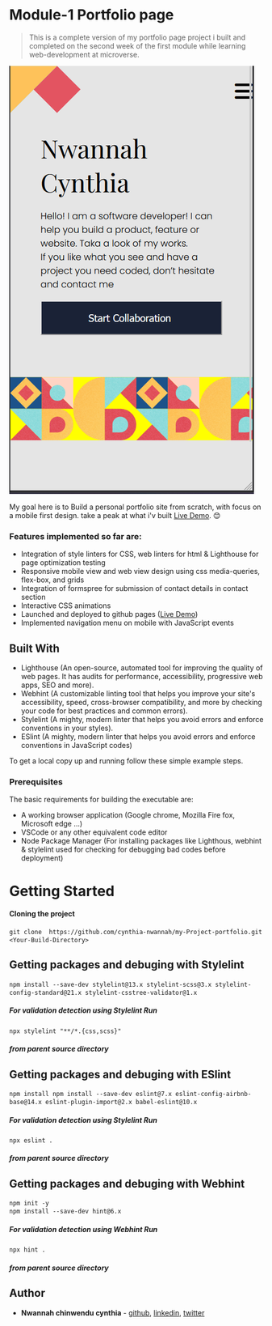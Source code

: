 # Module-1 Portfolio page

> This is a complete version of my portfolio page project i built and completed on the second week of the first module while learning web-development at microverse.

![screenshot](./asset/image1.png)

My goal here is to Build a personal portfolio site from scratch, with focus on a mobile first design. take a peak at what i'v built [Live Demo](https://cynthia-nwannah.github.io/my-Project-portfolio/). 😊

### Features implemented so far are:
* Integration of style linters for CSS, web linters for html & Lighthouse for page optimization testing
* Responsive mobile view and web view design using css media-queries, flex-box, and grids
* Integration of formspree for submission of contact details in contact section
* Interactive CSS animations
* Launched and deployed to github pages ([Live Demo](https://cynthia-nwannah.github.io/my-Project-portfolio/))
* Implemented navigation menu on mobile with JavaScript events

## Built With

- Lighthouse (An open-source, automated tool for improving the quality of web pages. It has audits for performance, accessibility, progressive web apps, SEO and more).
- Webhint (A customizable linting tool that helps you improve your site's accessibility, speed, cross-browser compatibility, and more by checking your code for best practices and common errors).
- Stylelint (A mighty, modern linter that helps you avoid errors and enforce conventions in your styles).
- ESlint (A mighty, modern linter that helps you avoid errors and enforce conventions in JavaScript codes)

To get a local copy up and running follow these simple example steps.

### Prerequisites
The basic requirements for building the executable are:
* A working browser application (Google chrome, Mozilla Fire fox, Microsoft edge ...)
* VSCode or any other equivalent code editor
* Node Package Manager (For installing packages like Lighthous, webhint & stylelint used for checking for debugging bad codes before deployment)

# Getting Started

#### Cloning the project
```
git clone  https://github.com/cynthia-nwannah/my-Project-portfolio.git <Your-Build-Directory>
```

## Getting packages and debuging with Stylelint
```
npm install --save-dev stylelint@13.x stylelint-scss@3.x stylelint-config-standard@21.x stylelint-csstree-validator@1.x
```
##### For validation detection using Stylelint Run
```
npx stylelint "**/*.{css,scss}"
```
##### from parent source directory

## Getting packages and debuging with ESlint
```
npm install npm install --save-dev eslint@7.x eslint-config-airbnb-base@14.x eslint-plugin-import@2.x babel-eslint@10.x
```
##### For validation detection using Stylelint Run
```
npx eslint .
```
##### from parent source directory

## Getting packages and debuging with Webhint
```
npm init -y
npm install --save-dev hint@6.x
```
##### For validation detection using Webhint Run
```
npx hint .
```
##### from parent source directory

## Author
* **Nwannah chinwendu cynthia** - [github](https://github.com/cynthia-nwannah), [linkedin](https://www.linkedin.com/in/cynthia-nwannah/), [twitter](https://twitter.com/CynthiaNwannah)